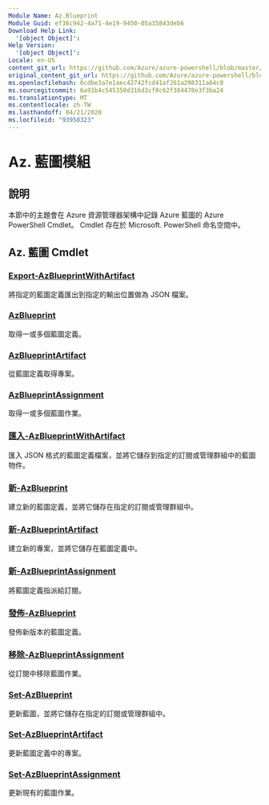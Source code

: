```yaml
---
Module Name: Az.Blueprint
Module Guid: ef36c942-4a71-4e19-9450-05a35843deb6
Download Help Link:
  '[object Object]': 
Help Version:
  '[object Object]': 
Locale: en-US
content_git_url: https://github.com/Azure/azure-powershell/blob/master/src/Blueprint/Blueprint/help/Az.Blueprint.md
original_content_git_url: https://github.com/Azure/azure-powershell/blob/master/src/Blueprint/Blueprint/help/Az.Blueprint.md
ms.openlocfilehash: 6cdbe3a7e1aec42742fcd41af261a298311a64c0
ms.sourcegitcommit: 6a91b4c545350d316d3cf8c62f384478e3f3ba24
ms.translationtype: MT
ms.contentlocale: zh-TW
ms.lasthandoff: 04/21/2020
ms.locfileid: "93958323"
---
```

# Az. 藍圖模組
## 說明
本節中的主題會在 Azure 資源管理器架構中記錄 Azure 藍圖的 Azure PowerShell Cmdlet。 Cmdlet 存在於 Microsoft. PowerShell 命名空間中。

## Az. 藍圖 Cmdlet
### [Export-AzBlueprintWithArtifact](Export-AzBlueprintWithArtifact.md)
將指定的藍圖定義匯出到指定的輸出位置做為 JSON 檔案。 

### [AzBlueprint](Get-AzBlueprint.md)
取得一或多個藍圖定義。

### [AzBlueprintArtifact](Get-AzBlueprintArtifact.md)
從藍圖定義取得專案。

### [AzBlueprintAssignment](Get-AzBlueprintAssignment.md)
取得一或多個藍圖作業。

### [匯入-AzBlueprintWithArtifact](Import-AzBlueprintWithArtifact.md)
匯入 JSON 格式的藍圖定義檔案，並將它儲存到指定的訂閱或管理群組中的藍圖物件。

### [新-AzBlueprint](New-AzBlueprint.md)
建立新的藍圖定義，並將它儲存在指定的訂閱或管理群組中。

### [新-AzBlueprintArtifact](New-AzBlueprintArtifact.md)
建立新的專案，並將它儲存在藍圖定義中。

### [新-AzBlueprintAssignment](New-AzBlueprintAssignment.md)
將藍圖定義指派給訂閱。

### [發佈-AzBlueprint](Publish-AzBlueprint.md)
發佈新版本的藍圖定義。

### [移除-AzBlueprintAssignment](Remove-AzBlueprintAssignment.md)
從訂閱中移除藍圖作業。

### [Set-AzBlueprint](Set-AzBlueprint.md)
更新藍圖，並將它儲存在指定的訂閱或管理群組中。

### [Set-AzBlueprintArtifact](Set-AzBlueprintArtifact.md)
更新藍圖定義中的專案。

### [Set-AzBlueprintAssignment](Set-AzBlueprintAssignment.md)
更新現有的藍圖作業。


